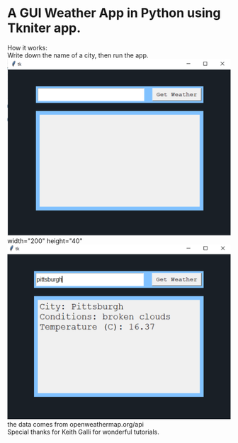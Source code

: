 # A GUI Weather App in Python using Tkniter app.
How it works:<br>
Write down the name of a city, then run the app.<br>
![alt text](https://github.com/nmshafie1993/WeatherApp/blob/main/0.PNG) width="200" height="40"<br>
![alt text](https://github.com/nmshafie1993/WeatherApp/blob/main/1.PNG)<br>
the data comes from openweathermap.org/api<br>
Special thanks for Keith Galli for wonderful tutorials.
